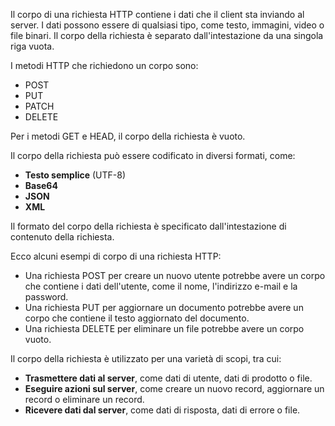 Il corpo di una richiesta HTTP contiene i dati che il client sta inviando al server. I dati possono essere di qualsiasi tipo, come testo, immagini, video o file binari. Il corpo della richiesta è separato dall'intestazione da una singola riga vuota.

I metodi HTTP che richiedono un corpo sono:

* POST
* PUT
* PATCH
* DELETE

Per i metodi GET e HEAD, il corpo della richiesta è vuoto.

Il corpo della richiesta può essere codificato in diversi formati, come:

* **Testo semplice** (UTF-8)
* **Base64**
* **JSON**
* **XML**

Il formato del corpo della richiesta è specificato dall'intestazione di contenuto della richiesta.

Ecco alcuni esempi di corpo di una richiesta HTTP:

* Una richiesta POST per creare un nuovo utente potrebbe avere un corpo che contiene i dati dell'utente, come il nome, l'indirizzo e-mail e la password.
* Una richiesta PUT per aggiornare un documento potrebbe avere un corpo che contiene il testo aggiornato del documento.
* Una richiesta DELETE per eliminare un file potrebbe avere un corpo vuoto.

Il corpo della richiesta è utilizzato per una varietà di scopi, tra cui:

* **Trasmettere dati al server**, come dati di utente, dati di prodotto o file.
* **Eseguire azioni sul server**, come creare un nuovo record, aggiornare un record o eliminare un record.
* **Ricevere dati dal server**, come dati di risposta, dati di errore o file. 